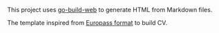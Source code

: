 This project uses [go-build-web](https://github.com/abdollahpour/go-build-web) to generate HTML from Markdown files.

The template inspired from [Europass format](https://europass.cedefop.europa.eu/editors/en) to build CV.